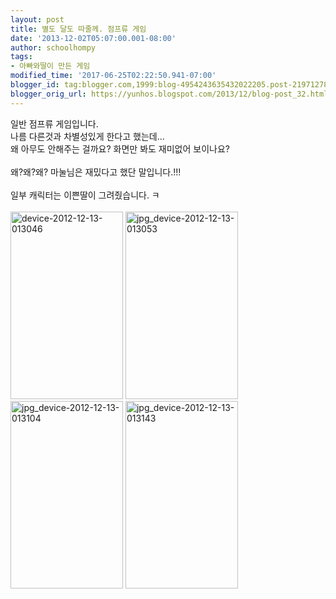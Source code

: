```yaml
---
layout: post
title: 별도 달도 따줄께. 점프류 게임
date: '2013-12-02T05:07:00.001-08:00'
author: schoolhompy
tags:
- 아빠와딸이 만든 게임
modified_time: '2017-06-25T02:22:50.941-07:00'
blogger_id: tag:blogger.com,1999:blog-4954243635432022205.post-2197127898768865050
blogger_orig_url: https://yunhos.blogspot.com/2013/12/blog-post_32.html
---
```


일반 점프류 게임입니다.<br/>나름 다른것과 차별성있게 한다고 했는데...<br/>왜 아무도 안해주는 걸까요? 화면만 봐도 재미없어 보이나요?<br/><br/>왜?왜?왜? 마눌님은 재밌다고 했단 말입니다.!!!<br/><br/>일부 캐릭터는 이쁜딸이 그려줬습니다. ㅋ<br/><br/><a href="http://yunhos.files.wordpress.com/2013/12/device-2012-12-13-013046.png"><img class="alignnone size-medium wp-image-64" alt="device-2012-12-13-013046" src="http://yunhos.files.wordpress.com/2013/12/device-2012-12-13-013046.png?w=180" width="180" height="300" /></a> <a href="http://yunhos.files.wordpress.com/2013/12/jpg_device-2012-12-13-013053.jpg"><img class="alignnone size-medium wp-image-65" alt="jpg_device-2012-12-13-013053" src="http://yunhos.files.wordpress.com/2013/12/jpg_device-2012-12-13-013053.jpg?w=180" width="180" height="300" /></a> <a href="http://yunhos.files.wordpress.com/2013/12/jpg_device-2012-12-13-013104.jpg"><img class="alignnone size-medium wp-image-66" alt="jpg_device-2012-12-13-013104" src="http://yunhos.files.wordpress.com/2013/12/jpg_device-2012-12-13-013104.jpg?w=180" width="180" height="300" /></a> <a href="http://yunhos.files.wordpress.com/2013/12/jpg_device-2012-12-13-013143.jpg"><img class="alignnone size-medium wp-image-67" alt="jpg_device-2012-12-13-013143" src="http://yunhos.files.wordpress.com/2013/12/jpg_device-2012-12-13-013143.jpg?w=180" width="180" height="300" /></a>